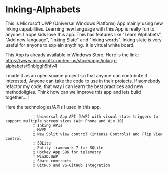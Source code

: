 # Inking-Alphabets
This is Microsoft UWP (Universal Windows Platform) App mainly using new Inking capabilities. Learning new language with this App is really fun to anyone. I hope kids love this app. This has features like "Learn Alphabets", "Add new language", "Inking Slate" and "Inking words". Inking slate is very useful for anyone to explain anything. It is virtual white board.

This App is already available in Windows Store. Here is the link : https://www.microsoft.com/en-us/store/apps/inking-alphabets/9nblggh5hfv4  

I made it as an open source project so that anyone can contribute if interested, Anyone can take the code to use in their projects. If somebody refactor my code, that way i can learn the best practices and new methodoligies. Think how can we improve this app and lets build together....! 

Here the technologies/APIs I used in this app. 
			
				□ Universal App API (UWP) with visual state triggers to support multiple screen sizes (Win Phone and Win 10)
				□ Inking APIs 
				□ MVVM 
				□ New Split view control (intense Controls) and Flip View control
				□ SQLite 
				□ Entity framework 7 for SQLite 
				□ Hockey App SDK for telemetry
				□ Win2D.UWP
				□ Share contracts  
				□ GitHub and VS-GitHub Integration
